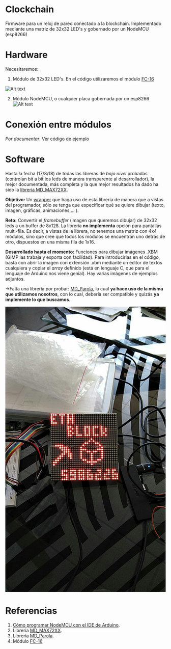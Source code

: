 # Clockchain
Firmware para un reloj de pared conectado a la blockchain. Implementado mediante una matriz de 32x32 LED's y gobernado por un NodeMCU (esp8266)

# Hardware

Necesitaremos:
  1. Módulo de 32x32 LED's. En el código utilizaremos el módulo [FC-16][id]
  
  [id]: https://www.amazon.es/AptoFun-Matrix-MAX7219-Display-Arduino/dp/B01LOMZH8C/ref=sr_1_19?s=electronics "FC-16 Module"
  ![Alt text](https://images-na.ssl-images-amazon.com/images/I/81sA5pp64PL._SX425_.jpg)
  
  2. Módulo NodeMCU, o cualquier placa gobernada por un esp8266
  ![Alt text](https://www.makerfabs.com/image/cache/makerfabs/NodeMcu-Lua%20Based%20ESP8266%20CP2102%20Module/NodeMcu-Lua%20Based%20ESP8266%20CP2102%20Module_1-1000x750.JPG)
  
  # Conexión entre módulos
  *Por documentar*. Ver código de ejemplo
  
# Software

Hasta la fecha (17/8/18) de todas las libreras de *bajo nivel* probadas (controlan bit a bit los leds de manera transparente al desarrollador), la mejor documentada, más completa y la que mejor resultados ha dado ha sido la [librería MD_MAX72XX][id2].

[id2]: https://github.com/MajicDesigns/MD_MAX72XX "MD_MAX72XX"
[id3]: https://en.wikipedia.org/wiki/Wrapper_function "wrapper"

**Objetivo:** Un [wrapper][id3] que haga uso de esta librería de manera que a vistas del programador, sólo se tenga que especificar qué se quiere dibujar (texto, imagen, gráficas, animaciones,... ).

**Reto:** Convertir el *framebuffer* (imagen que queremos dibujar) de 32x32 leds a un buffer de 8x128. La librería __no implementa__ opción para pantallas multi-fila. Es decir, a vistas de la librera, no tenemos una matriz con 4x4 módulos, sino que cree que todos los módulos se encuentran uno detrás de otro, dispuestos en una misma fila de 1x16.

**Desarrollado hasta el momento:** Funciones para dibujar imágenes .XBM (GIMP las trabaja y exporta con facilidad). Para introducirlas en el código, basta con abrir la imagen con extensión .xbm mediante un editor de textos cualquiera y copiar el *array* definido (está en lenguaje C, que para el lenguaje de Arduino nos viene genial). Hay varias imágenes de ejemplos adjuntos.

->Falta una librería por probar: [MD_Parola][id4], la cual **ya hace uso de la misma que utilizamos nosotros**, con lo cual, debería ser compatible y quizás **ya implemente lo que buscamos**.

![Alt text](https://raw.githubusercontent.com/Colm3na/Clockchain/master/img/BlockNumberExample.jpg)


# Referencias
  1. [Cómo programar NodeMCU con el IDE de Arduino][id5].
  2. Librería [MD_MAX72XX][id2].
  3. Librería [MD_Parola][id4].
  4. Módulo [FC-16][id]
  

[id2]: https://github.com/MajicDesigns/MD_MAX72XX "MD_MAX72XX"
[id3]: https://en.wikipedia.org/wiki/Wrapper_function "wrapper"
[id4]: https://majicdesigns.github.io/MD_Parola/ "MD_Parola"
[id5]: https://programarfacil.com/esp8266/como-programar-nodemcu-ide-arduino/ "NodeMCU"
